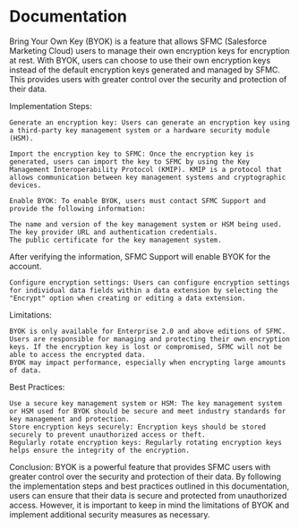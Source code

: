 # Documentation


Bring Your Own Key (BYOK) is a feature that allows SFMC (Salesforce Marketing Cloud) users to manage their own encryption keys for encryption at rest. With BYOK, users can choose to use their own encryption keys instead of the default encryption keys generated and managed by SFMC. This provides users with greater control over the security and protection of their data.

Implementation Steps:

    Generate an encryption key: Users can generate an encryption key using a third-party key management system or a hardware security module (HSM).

    Import the encryption key to SFMC: Once the encryption key is generated, users can import the key to SFMC by using the Key Management Interoperability Protocol (KMIP). KMIP is a protocol that allows communication between key management systems and cryptographic devices.

    Enable BYOK: To enable BYOK, users must contact SFMC Support and provide the following information:

    The name and version of the key management system or HSM being used.
    The key provider URL and authentication credentials.
    The public certificate for the key management system.

After verifying the information, SFMC Support will enable BYOK for the account.

    Configure encryption settings: Users can configure encryption settings for individual data fields within a data extension by selecting the "Encrypt" option when creating or editing a data extension.

Limitations:

    BYOK is only available for Enterprise 2.0 and above editions of SFMC.
    Users are responsible for managing and protecting their own encryption keys. If the encryption key is lost or compromised, SFMC will not be able to access the encrypted data.
    BYOK may impact performance, especially when encrypting large amounts of data.

Best Practices:

    Use a secure key management system or HSM: The key management system or HSM used for BYOK should be secure and meet industry standards for key management and protection.
    Store encryption keys securely: Encryption keys should be stored securely to prevent unauthorized access or theft.
    Regularly rotate encryption keys: Regularly rotating encryption keys helps ensure the integrity of the encryption.

Conclusion:
BYOK is a powerful feature that provides SFMC users with greater control over the security and protection of their data. By following the implementation steps and best practices outlined in this documentation, users can ensure that their data is secure and protected from unauthorized access. However, it is important to keep in mind the limitations of BYOK and implement additional security measures as necessary.
